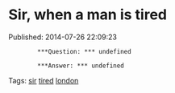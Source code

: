 
# Sir, when a man is tired 

Published: 2014-07-26 22:09:23


            ***Question: *** undefined

            ***Answer: *** undefined
            

Tags: [sir](tag-sir.md) [tired](tag-tired.md) [london](tag-london.md)
